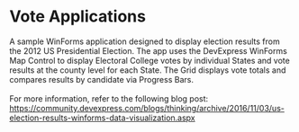 # Vote Applications


A sample WinForms application designed to display election results from the 2012 US Presidential Election. The app uses the DevExpress WinForms Map Control to display Electoral College votes by individual States and vote results at the county level for each State. The Grid displays vote totals and compares results by candidate via Progress Bars.<br><br>For more information, refer to the following blog post: <a href="https://community.devexpress.com/blogs/thinking/archive/2016/11/03/us-election-results-winforms-data-visualization.aspx">https://community.devexpress.com/blogs/thinking/archive/2016/11/03/us-election-results-winforms-data-visualization.aspx</a>

<br/>


